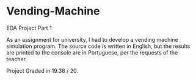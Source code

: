 # Vending-Machine
EDA Project Part 1

As an assignment for university, I had to develop a vending machine simulation program. The source code is written in English, but the results are printed to the console are in Portuguese, per the requests of the teacher.

Project Graded in 19.38 / 20.
